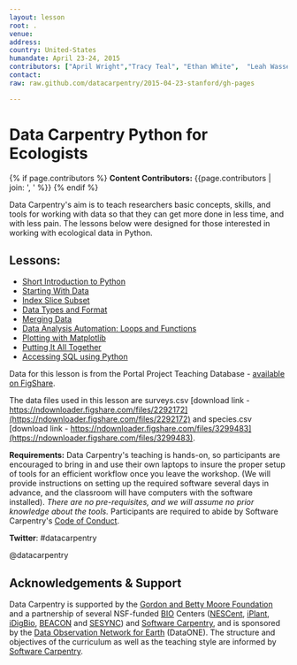 ```yaml
---
layout: lesson
root: .
venue: 
address:
country: United-States
humandate: April 23-24, 2015
contributors: ["April Wright","Tracy Teal", "Ethan White",  "Leah Wasser", "John Gosset", "Mariela Perignon"]
contact: 
raw: raw.github.com/datacarpentry/2015-04-23-stanford/gh-pages

---
```


# Data Carpentry Python for Ecologists

<!-- This block displays the instructors' names if they are available. -->
{% if page.contributors %}
  **Content Contributors:**
  {{page.contributors | join: ', ' %}}
{% endif %}


Data Carpentry's aim is to teach researchers basic concepts, skills,
and tools for working with data so that they can get more done in less
time, and with less pain. The lessons below were designed for those interested in 
working with ecological data in Python. 

## Lessons:

* [Short Introduction to Python](./00-short-introduction-to-Python)
* [Starting With Data](./01-starting-with-data)
* [Index Slice Subset](./02-index-slice-subset)
* [Data Types and Format](./03-data-types-and-format) 
* [Merging Data](./04-merging-data)
* [Data Analysis Automation: Loops and Functions](./05-loops-and-functions)
* [Plotting with Matplotlib](./06-plotting-with-matplotlib)
* [Putting It All Together](./07-putting-it-all-together)
* [Accessing SQL using Python](./08-working-with-sql)


Data for this lesson is from the Portal Project Teaching Database - [available on FigShare](https://figshare.com/articles/Portal_Project_Teaching_Database/1314459).

The data files used in this lesson are surveys.csv [download link - https://ndownloader.figshare.com/files/2292172](https://ndownloader.figshare.com/files/2292172) and species.csv [download link - https://ndownloader.figshare.com/files/3299483](https://ndownloader.figshare.com/files/3299483).


<p>
  <strong>Requirements:</strong>
Data Carpentry's teaching is hands-on, so participants are encouraged to bring in and use their own laptops to insure the proper setup of tools for an efficient workflow once you leave the workshop.  (We will provide instructions on setting up the required software several days in advance, and the classroom will have computers with the software installed). <em> There are no pre-requisites, and we will assume no prior knowledge about the tools.</em> Participants are required to abide by Software Carpentry's
<a href="http://software-carpentry.org/conduct.html">Code of Conduct</a>.
</p>




<p><strong>Twitter</strong>: #datacarpentry</p> @datacarpentry


<h2>Acknowledgements &amp; Support</h2>
<!--
<div class="pull-right" style="max-width: 320px; padding-left: 6px;">
</div>
-->
<p>
Data Carpentry is supported by the <a href=http://http://www.moore.org/>Gordon and Betty Moore Foundation</a> and a partnership of several NSF-funded <a href="http://www.nsf.gov/dir/index.jsp?org=BIO" target="_blank">BIO</a> Centers (<a href="http://nescent.org" target="_blank">NESCent</a>, <a href="http://iplantcollaborative.org" target="_blank">iPlant</a>, <a href="http://idigbio.org" target="_blank">iDigBio</a>, <a href="http://beacon-center.org/" target="_blank">BEACON</a> and <a href="http://sesync.org" target="_blank">SESYNC</a>) and <a href="http://software-carpentry.org" target="_blank">Software Carpentry</a>, and is sponsored by the <a href="http://dataone.org" target="_blank">Data Observation Network for Earth</a> (DataONE). The structure and objectives of the curriculum as well as the teaching style are informed by <a href="http://software-carpentry.org" target="_blank">Software Carpentry</a>.
</p>




<!--
    Edit the setup instructions in _includes/setup.html to reflect your bootcamp.
    (In particular, most bootcamps teach either Python or R, not both.)




<h2>Additional Resources</h2>

<h3>shell</h3>
<ul>
<li><a href=http://fosswire.com/post/2007/08/unixlinux-command-cheat-sheet/>Unix/Linux Command Reference</a>
<li><a href=https://github.com/swcarpentry/boot-camps/blob/master/shell/shell_cheatsheet.md
>Shell cheat sheet</a>
<li><a href=http://software-carpentry.org/v4/shell/index.html>Software Carpentry shell lessons</a>
</ul>

<h3>R</h3>

<b>Where to learn more about R</b>
<ul>
<li><a href=http://www.statmethods.net/>http://www.statmethods.net/</a> - good for data organization, basics stats and graphs
<li><a href=http://www.gardenersown.co.uk/Education/Lectures/R/anova.htm>http://www.gardenersown.co.uk/Education/Lectures/R/anova.htm</a> - basic parametric and non-parametric stats
<li><a href=http://www.cyclismo.org/tutorial/R/index.html>http://www.cyclismo.org/tutorial/R/index.html</a> - R tutorial
<li><a href=http://www.amazon.com/R-Action-Robert-Kabacoff/dp/1935182390>R in Action</a> - good book as an R reference
<li><a href=http://www.twotorials.com/>http://www.twotorials.com/</a>
<li><a href=http://www.r-bloggers.com/>http://www.r-bloggers.com/</a>
<li><a href=http://tryr.codeschool.com/>http://tryr.codeschool.com/</a>
<li><a href=http://adv-r.had.co.nz/>Advanced R Programming by Hadley Wickham</a>
<li><a href=http://www.computerworld.com/s/article/9239625/Beginner_s_guide_to_R_Introduction>Beginner's Guide to R from Computer World</a>
<li><a href=http://www.scoop.it/t/r-for-journalists>R for Journalists</a>
<li><a href=http://www.r-bloggers.com/>R Bloggers</a>
<li><a href=http://www.inside-r.org/>inside-R</a> 
<li><a href=http://ropensci.org/>rOpenSci</a>
</ul>



<!--
<h2>Setup</h2>

<p>
  To participate in a Data Carpentry workshop, 
  you will need working copies of the software described below.
  Please make sure to install everything
  (or at least to download the installers)
  <em>before</em> the start of your bootcamp. 
  
Participants should bring and use their own laptops to insure the proper setup of tools for an efficient workflow once you leave the workshop.
  
  
</p>

{% include setup.html %}
-->


